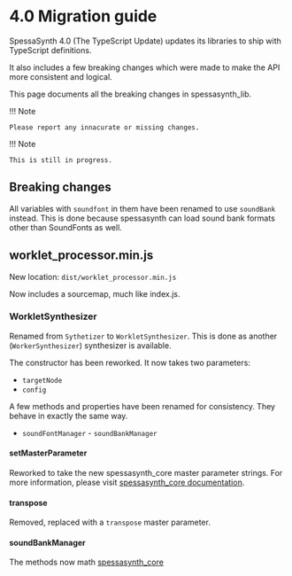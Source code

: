 # 4.0 Migration guide

SpessaSynth 4.0 (The TypeScript Update) updates its libraries to ship with TypeScript definitions.

It also includes a few breaking changes which were made to make the API more consistent and logical.

This page documents all the breaking changes in spessasynth_lib.

!!! Note

    Please report any innacurate or missing changes.
    

!!! Note

    This is still in progress.

## Breaking changes

All variables with `soundfont` in them have been renamed to use `soundBank` instead.
This is done because spessasynth can load sound bank formats other than SoundFonts as well.

## worklet_processor.min.js

New location: `dist/worklet_processor.min.js`

Now includes a sourcemap, much like index.js.

### WorkletSynthesizer

Renamed from `Sythetizer` to `WorkletSynthesizer`.
This is done as another (`WorkerSynthesizer`) synthesizer is available.

The constructor has been reworked. It now takes two parameters:

- `targetNode`
- `config`

A few methods and properties have been renamed for consistency.
They behave in exactly the same way.

- `soundFontManager` - `soundBankManager`

#### setMasterParameter

Reworked to take the new spessasynth_core master parameter strings.
For more information, please visit [spessasynth_core documentation](https://spessasus.github.io/spessasynth_core/).


#### transpose

Removed, replaced with a `transpose` master parameter.

#### soundBankManager

The methods now math [spessasynth_core](https://spessasus.github.io/spessasynth_core/extra/4-0-migration-guide.html#sound-bank-manager)